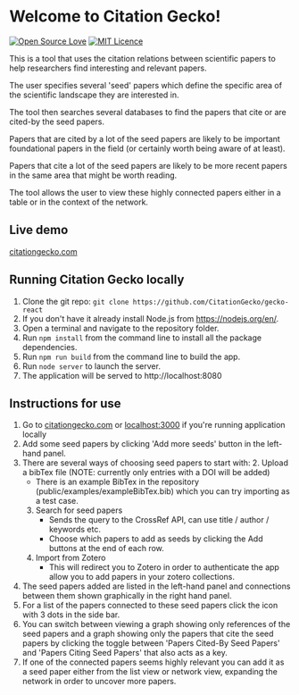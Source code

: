 # Welcome to Citation Gecko!

[![Open Source Love](https://badges.frapsoft.com/os/v2/open-source.svg?v=103)](https://github.com/ellerbrock/open-source-badges/)
[![MIT Licence](https://badges.frapsoft.com/os/mit/mit.svg?v=103)](https://opensource.org/licenses/mit-license.php)

This is a tool that uses the citation relations between scientific papers to help researchers find interesting and relevant papers.

The user specifies several 'seed' papers which define the specific area of the scientific landscape they are interested in.

The tool then searches several databases to find the papers that cite or are cited-by the seed papers.

Papers that are cited by a lot of the seed papers are likely to be important foundational papers in the field (or certainly worth being aware of at least).

Papers that cite a lot of the seed papers are likely to be more recent papers in the same area that might be worth reading.

The tool allows the user to view these highly connected papers either in a table or in the context of the network.

## Live demo

[citationgecko.com](http://citationgecko.com)

## Running Citation Gecko locally

1. Clone the git repo:
   `git clone https://github.com/CitationGecko/gecko-react`
2. If you don't have it already install Node.js from https://nodejs.org/en/.
3. Open a terminal and navigate to the repository folder.
4. Run `npm install` from the command line to install all the package dependencies.
5. Run `npm run build` from the command line to build the app.
6. Run `node server` to launch the server.
7. The application will be served to http://localhost:8080

## Instructions for use

1. Go to [citationgecko.com](http://citationgecko.com) or [localhost:3000](http://localhost:8080) if you're running application locally
2. Add some seed papers by clicking 'Add more seeds' button in the left-hand panel.
3. There are several ways of choosing seed papers to start with:
   2. Upload a bibTex file (NOTE: currently only entries with a DOI will be added)
      - There is an example BibTex in the repository (public/examples/exampleBibTex.bib) which you can try importing as a test case.
   3. Search for seed papers
      - Sends the query to the CrossRef API, can use title / author / keywords etc.
      - Choose which papers to add as seeds by clicking the Add buttons at the end of each row.
   4. Import from Zotero
      - This will redirect you to Zotero in order to authenticate the app allow you to add papers in your zotero collections.
4. The seed papers added are listed in the left-hand panel and connections between them shown graphically in the right hand panel.
5. For a list of the papers connected to these seed papers click the icon with 3 dots in the side bar.
6. You can switch between viewing a graph showing only references of the seed papers and a graph showing only the papers that cite the seed papers by clicking the toggle between 'Papers Cited-By Seed Papers' and 'Papers Citing Seed Papers' that also acts as a key.
7. If one of the connected papers seems highly relevant you can add it as a seed paper either from the list view or network view, expanding the network in order to uncover more papers.
